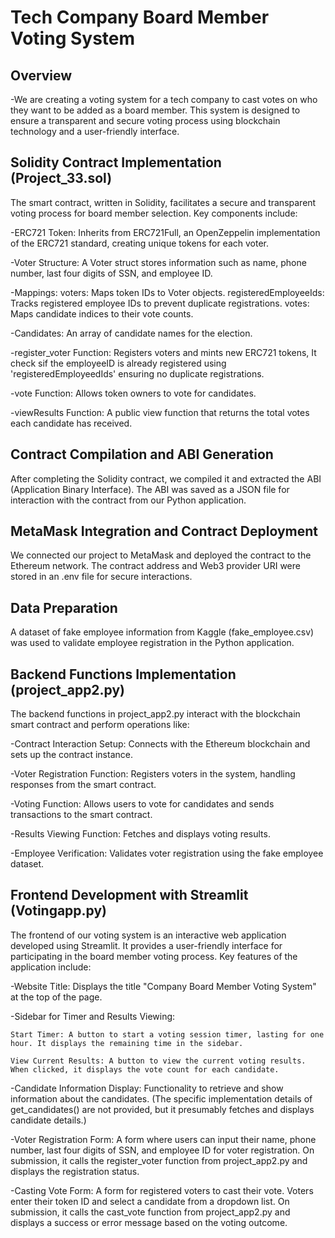 # Tech Company Board Member Voting System


## Overview

-We are creating a voting system for a tech company to cast votes on who they want to be added as a board member. This system is designed to ensure a transparent and secure voting process using blockchain technology and a user-friendly interface.


## Solidity Contract Implementation (Project_33.sol)

The smart contract, written in Solidity, facilitates a secure and transparent voting process for board member selection. Key components include:

  -ERC721 Token: Inherits from ERC721Full, an OpenZeppelin implementation of the ERC721 standard, creating unique tokens for each voter.

  -Voter Structure: A Voter struct stores information such as name, phone number, last four digits of SSN, and employee ID.

  -Mappings:
    voters: Maps token IDs to Voter objects.
    registeredEmployeeIds: Tracks registered employee IDs to prevent duplicate registrations.
    votes: Maps candidate indices to their vote counts.
    
  -Candidates: An array of candidate names for the election.
  
  -register_voter Function: Registers voters and mints new ERC721 tokens, It check sif the employeeID is already registered using 'registeredEmployeedIds' ensuring no duplicate registrations.
  
  -vote Function: Allows token owners to vote for candidates.
  
  -viewResults Function: A public view function that returns the total votes each candidate has received.

  
## Contract Compilation and ABI Generation

After completing the Solidity contract, we compiled it and extracted the ABI (Application Binary Interface). The ABI was saved as a JSON file for interaction with the contract from our Python application.

## MetaMask Integration and Contract Deployment

We connected our project to MetaMask and deployed the contract to the Ethereum network. The contract address and Web3 provider URI were stored in an .env file for secure interactions.

## Data Preparation

A dataset of fake employee information from Kaggle (fake_employee.csv) was used to validate employee registration in the Python application.

## Backend Functions Implementation (project_app2.py)

The backend functions in project_app2.py interact with the blockchain smart contract and perform operations like:

  -Contract Interaction Setup: Connects with the Ethereum blockchain and sets up the contract instance.
  
-Voter Registration Function: Registers voters in the system, handling responses from the smart contract.

  -Voting Function: Allows users to vote for candidates and sends transactions to the smart contract.
  
  -Results Viewing Function: Fetches and displays voting results.
  
  -Employee Verification: Validates voter registration using the fake employee dataset.


## Frontend Development with Streamlit (Votingapp.py)

The frontend of our voting system is an interactive web application developed using Streamlit. It provides a user-friendly interface for participating in the board member voting process. Key features of the application include:

  -Website Title: Displays the title "Company Board Member Voting System" at the top of the page.

  -Sidebar for Timer and Results Viewing:
  
    Start Timer: A button to start a voting session timer, lasting for one hour. It displays the remaining time in the sidebar.
    
    View Current Results: A button to view the current voting results. When clicked, it displays the vote count for each candidate.
    
  -Candidate Information Display: Functionality to retrieve and show information about the candidates. (The specific implementation details of get_candidates() are not provided, but it presumably fetches and displays candidate details.)

  -Voter Registration Form:
    A form where users can input their name, phone number, last four digits of SSN, and employee ID for voter registration.
    On submission, it calls the register_voter function from project_app2.py and displays the registration status.
    
  -Casting Vote Form:
    A form for registered voters to cast their vote. Voters enter their token ID and select a candidate from a dropdown list.
    On submission, it calls the cast_vote function from project_app2.py and displays a success or error message based on the voting outcome.

